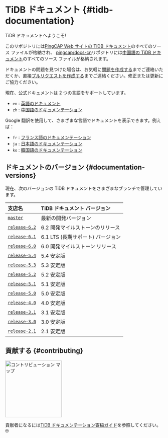 # TiDB ドキュメント {#tidb-documentation}

TiDB ドキュメントへようこそ!

このリポジトリには[PingCAP Web サイトの TiDB ドキュメント](https://docs.pingcap.com/tidb/stable)のすべてのソース ファイルが格納され、 [pingcap/docs-cn](https://github.com/pingcap/docs-cn)リポジトリには[中国語の TiDB ドキュメント](https://docs.pingcap.com/zh/tidb/stable)のすべてのソース ファイルが格納されます。

ドキュメントの問題を見つけた場合は、お気軽に[問題を作成する](https://github.com/pingcap/docs/issues/new/choose)までご連絡いただくか、直接[プルリクエストを作成する](/CONTRIBUTING.md#how-to-contribute)までご連絡ください。修正または更新にご協力ください。

現在、公式ドキュメントは 2 つの言語をサポートしています。

-   `en` : [英語のドキュメント](https://docs.pingcap.com/tidb/stable)
-   `zh` : [中国語のドキュメンテーション](https://docs.pingcap.com/zh/tidb/stable)

Google 翻訳を使用して、さまざまな言語でドキュメントを表示できます。例えば：

-   `fr` : [フランス語のドキュメンテーション](https://translate.google.com/translate?hl=en&#x26;sl=en&#x26;tl=fr&#x26;u=https%3A%2F%2Fgithub.com%2Fpingcap%2Fdocs%2Fblob%2Fmaster%2FTOC.md)
-   `ja` : [日本語のドキュメンテーション](https://translate.google.com/translate?hl=en&#x26;sl=en&#x26;tl=ja&#x26;u=https%3A%2F%2Fgithub.com%2Fpingcap%2Fdocs%2Fblob%2Fmaster%2FTOC.md)
-   `ko` : [韓国語のドキュメンテーション](https://translate.google.com/translate?hl=en&#x26;sl=en&#x26;tl=ko&#x26;u=https%3A%2F%2Fgithub.com%2Fpingcap%2Fdocs%2Fblob%2Fmaster%2FTOC.md)

## ドキュメントのバージョン {#documentation-versions}

現在、次のバージョンの TiDB ドキュメントをさまざまなブランチで管理しています。

| 支店名                                                               | TiDB ドキュメント バージョン      |
| :---------------------------------------------------------------- | :--------------------- |
| [`master`](https://github.com/pingcap/docs/tree/master)           | 最新の開発バージョン             |
| [`release-6.2`](https://github.com/pingcap/docs/tree/release-6.2) | 6.2 開発マイルストーンのリリース     |
| [`release-6.1`](https://github.com/pingcap/docs/tree/release-6.1) | 6.1 LTS (長期サポート) バージョン |
| [`release-6.0`](https://github.com/pingcap/docs/tree/release-6.0) | 6.0 開発マイルストーン リリース     |
| [`release-5.4`](https://github.com/pingcap/docs/tree/release-5.4) | 5.4 安定版                |
| [`release-5.3`](https://github.com/pingcap/docs/tree/release-5.3) | 5.3 安定版                |
| [`release-5.2`](https://github.com/pingcap/docs/tree/release-5.2) | 5.2 安定版                |
| [`release-5.1`](https://github.com/pingcap/docs/tree/release-5.1) | 5.1 安定版                |
| [`release-5.0`](https://github.com/pingcap/docs/tree/release-5.0) | 5.0 安定版                |
| [`release-4.0`](https://github.com/pingcap/docs/tree/release-4.0) | 4.0 安定版                |
| [`release-3.1`](https://github.com/pingcap/docs/tree/release-3.1) | 3.1 安定版                |
| [`release-3.0`](https://github.com/pingcap/docs/tree/release-3.0) | 3.0 安定版                |
| [`release-2.1`](https://github.com/pingcap/docs/tree/release-2.1) | 2.1 安定版                |

## 貢献する {#contributing}

[<img src="media/contribution-map.png" alt="コントリビューション マップ" width="180">](https://github.com/pingcap/docs/blob/master/credits.md)

貢献者になるには[TiDB ドキュメンテーション寄稿ガイド](/CONTRIBUTING.md)を参照してください。 🤓
